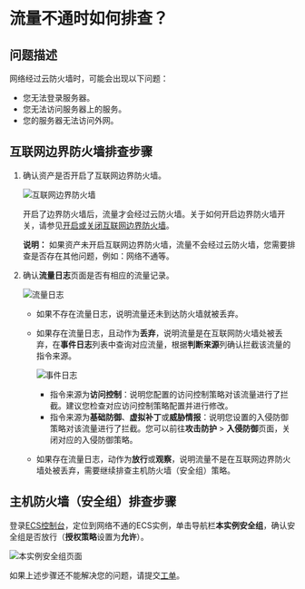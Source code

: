 # 流量不通时如何排查？

## 问题描述

网络经过云防火墙时，可能会出现以下问题：

-   您无法登录服务器。
-   您无法访问服务器上的服务。
-   您的服务器无法访问外网。

## 互联网边界防火墙排查步骤

1.  确认资产是否开启了互联网边界防火墙。

    ![互联网边界防火墙](https://static-aliyun-doc.oss-accelerate.aliyuncs.com/assets/img/zh-CN/7648149161/p85642.png)

    开启了边界防火墙后，流量才会经过云防火墙。关于如何开启边界防火墙开关，请参见[开启或关闭互联网边界防火墙](/cn.zh-CN/防火墙开关/开启或关闭互联网边界防火墙.md)。

    **说明：** 如果资产未开启互联网边界防火墙，流量不会经过云防火墙，您需要排查是否存在其他问题，例如：网络不通等。

2.  确认**流量日志**页面是否有相应的流量记录。

    ![流量日志](https://static-aliyun-doc.oss-accelerate.aliyuncs.com/assets/img/zh-CN/9462329951/p85646.png)

    -   如果不存在流量日志，说明流量还未到达防火墙就被丢弃。
    -   如果存在流量日志，且动作为**丢弃**，说明流量是在互联网防火墙处被丢弃，在**事件日志**列表中查询对应流量，根据**判断来源**列确认拦截该流量的指令来源。

        ![事件日志](https://static-aliyun-doc.oss-accelerate.aliyuncs.com/assets/img/zh-CN/9462329951/p85647.png)

        -   指令来源为**访问控制**：说明您配置的访问控制策略对该流量进行了拦截。建议您检查对应访问控制策略配置并进行修改。
        -   指令来源为**基础防御**、**虚拟补丁**或**威胁情报**：说明您设置的入侵防御策略对该流量进行了拦截。您可以前往**攻击防护** \> **入侵防御**页面，关闭对应的入侵防御策略。
    -   如果存在流量日志，动作为**放行**或**观察**，说明流量不是在互联网边界防火墙处被丢弃，需要继续排查主机防火墙（安全组）策略。

## 主机防火墙（安全组）排查步骤

登录[ECS控制台](https://ecs.console.aliyun.com/#/home)，定位到网络不通的ECS实例，单击导航栏**本实例安全组**，确认安全组是否放行（**授权策略**设置为**允许**）。

![本实例安全组页面](https://static-aliyun-doc.oss-accelerate.aliyuncs.com/assets/img/zh-CN/0562329951/p38814.png)

如果上述步骤还不能解决您的问题，请提交[工单](https://selfservice.console.aliyun.com/ticket)。

